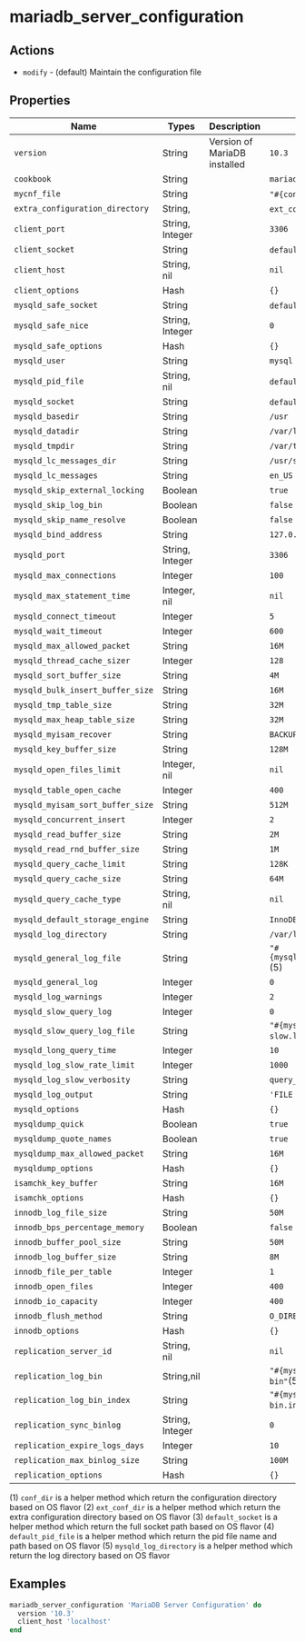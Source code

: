 # mariadb_server_configuration

## Actions

- `modify` - (default) Maintain the configuration file

## Properties

Name                            | Types             | Description                                                   | Default                                          | Required?
------------------------------- | ----------------- | ------------------------------------------------------------- | ------------------------------------------------ | ---------
`version`                       | String            | Version of MariaDB installed                                  | `10.3`                                           | no
`cookbook`                      | String            |                                                               | `mariadb`                                        | no
`mycnf_file`                    | String            |                                                               | `"#{conf_dir}my.cnf"` (1)                        | no
`extra_configuration_directory` | String,           |                                                               | `ext_conf_dir` (2)                               | no
`client_port`                   | String, Integer   |                                                               | `3306`                                           | no
`client_socket`                 | String            |                                                               | `default_socket` (3)                             | no
`client_host`                   | String, nil       |                                                               | `nil`                                            | no
`client_options`                | Hash              |                                                               | `{}`                                             | no
`mysqld_safe_socket`            | String            |                                                               | `default_socket` (3)                             | no
`mysqld_safe_nice`              | String, Integer   |                                                               | `0`                                              | no
`mysqld_safe_options`           | Hash              |                                                               | `{}`                                             | no
`mysqld_user`                   | String            |                                                               | `mysql`                                          | no
`mysqld_pid_file`               | String, nil       |                                                               | `default_pid_file` (4)                           | no
`mysqld_socket`                 | String            |                                                               | `default_socket` (3)                             | no
`mysqld_basedir`                | String            |                                                               | `/usr`                                           | no
`mysqld_datadir`                | String            |                                                               | `/var/lib/mysql`                                 | no
`mysqld_tmpdir`                 | String            |                                                               | `/var/tmp`                                       | no
`mysqld_lc_messages_dir`        | String            |                                                               | `/usr/share/mysql`                               | no
`mysqld_lc_messages`            | String            |                                                               | `en_US`                                          | no
`mysqld_skip_external_locking`  | Boolean           |                                                               | `true`                                           | no
`mysqld_skip_log_bin`           | Boolean           |                                                               | `false`                                          | no
`mysqld_skip_name_resolve`      | Boolean           |                                                               | `false`                                          | no
`mysqld_bind_address`           | String            |                                                               | `127.0.0.1`                                      | no
`mysqld_port`                   | String, Integer   |                                                               | `3306`                                           | no
`mysqld_max_connections`        | Integer           |                                                               | `100`                                            | no
`mysqld_max_statement_time`     | Integer, nil      |                                                               | `nil`                                            | no
`mysqld_connect_timeout`        | Integer           |                                                               | `5`                                              | no
`mysqld_wait_timeout`           | Integer           |                                                               | `600`                                            | no
`mysqld_max_allowed_packet`     | String            |                                                               | `16M`                                            | no
`mysqld_thread_cache_sizer`     | Integer           |                                                               | `128`                                            | no
`mysqld_sort_buffer_size`       | String            |                                                               | `4M`                                             | no
`mysqld_bulk_insert_buffer_size`| String            |                                                               | `16M`                                            | no
`mysqld_tmp_table_size`         | String            |                                                               | `32M`                                            | no
`mysqld_max_heap_table_size`    | String            |                                                               | `32M`                                            | no
`mysqld_myisam_recover`         | String            |                                                               | `BACKUP`                                         | no
`mysqld_key_buffer_size`        | String            |                                                               | `128M`                                           | no
`mysqld_open_files_limit`       | Integer, nil      |                                                               | `nil`                                            | no
`mysqld_table_open_cache`       | Integer           |                                                               | `400`                                            | no
`mysqld_myisam_sort_buffer_size`| String            |                                                               | `512M`                                           | no
`mysqld_concurrent_insert`      | Integer           |                                                               | `2`                                              | no
`mysqld_read_buffer_size`       | String            |                                                               | `2M`                                             | no
`mysqld_read_rnd_buffer_size`   | String            |                                                               | `1M`                                             | no
`mysqld_query_cache_limit`      | String            |                                                               | `128K`                                           | no
`mysqld_query_cache_size`       | String            |                                                               | `64M`                                            | no
`mysqld_query_cache_type`       | String, nil       |                                                               | `nil`                                            | no
`mysqld_default_storage_engine` | String            |                                                               | `InnoDB`                                         | no
`mysqld_log_directory`          | String            |                                                               | `/var/log/mysql`                                 | no
`mysqld_general_log_file`       | String            |                                                               | `"#{mysqld_log_directory}/mysql.log"` (5)        | no
`mysqld_general_log`            | Integer           |                                                               | `0`                                              | no
`mysqld_log_warnings`           | Integer           |                                                               | `2`                                              | no
`mysqld_slow_query_log`         | Integer           |                                                               | `0`                                              | no
`mysqld_slow_query_log_file`    | String            |                                                               | `"#{mysqld_log_directory}/mariadb-slow.log"` (5) | no
`mysqld_long_query_time`        | Integer           |                                                               | `10`                                             | no
`mysqld_log_slow_rate_limit`    | Integer           |                                                               | `1000`                                           | no
`mysqld_log_slow_verbosity`     | String            |                                                               | `query_plan`                                     | no
`mysqld_log_output`             | String            |                                                               | `'FILE`                                          | no
`mysqld_options`                | Hash              |                                                               | `{}`                                             | no
`mysqldump_quick`               | Boolean           |                                                               | `true`                                           | no
`mysqldump_quote_names`         | Boolean           |                                                               | `true`                                           | no
`mysqldump_max_allowed_packet`  | String            |                                                               | `16M`                                            | no
`mysqldump_options`             | Hash              |                                                               | `{}`                                             | no
`isamchk_key_buffer`            | String            |                                                               | `16M`                                            | no
`isamchk_options`               | Hash              |                                                               | `{}`                                             | no
`innodb_log_file_size`          | String            |                                                               | `50M`                                            | no
`innodb_bps_percentage_memory`  | Boolean           |                                                               | `false`                                          | no
`innodb_buffer_pool_size`       | String            |                                                               | `50M`                                            | no
`innodb_log_buffer_size`        | String            |                                                               | `8M`                                             | no
`innodb_file_per_table`         | Integer           |                                                               | `1`                                              | no
`innodb_open_files`             | Integer           |                                                               | `400`                                            | no
`innodb_io_capacity`            | Integer           |                                                               | `400`                                            | no
`innodb_flush_method`           | String            |                                                               | `O_DIRECT`                                       | no
`innodb_options`                | Hash              |                                                               | `{}`                                             | no
`replication_server_id`         | String, nil       |                                                               | `nil`                                            | no
`replication_log_bin`           | String,nil        |                                                               | `"#{mysqld_log_directory}/mariadb-bin"`(5)       | no
`replication_log_bin_index`     | String            |                                                               | `"#{mysqld_log_directory}/mariadb-bin.index"` (5)| no
`replication_sync_binlog`       | String, Integer   |                                                               | `0`                                              | no
`replication_expire_logs_days`  | Integer           |                                                               | `10`                                             | no
`replication_max_binlog_size`   | String            |                                                               | `100M`                                           | no
`replication_options`           | Hash              |                                                               | `{}`                                             | no

(1) `conf_dir` is a helper method which return the configuration directory based on OS flavor
(2) `ext_conf_dir` is a helper method which return the extra configuration directory based on OS flavor
(3) `default_socket` is a helper method which return the full socket path based on OS flavor
(4) `default_pid_file` is a helper method which return the pid file name and path based on OS flavor
(5) `mysqld_log_directory` is a helper method which return the log directory based on OS flavor

## Examples

```ruby
mariadb_server_configuration 'MariaDB Server Configuration' do
  version '10.3'
  client_host 'localhost'
end
```

